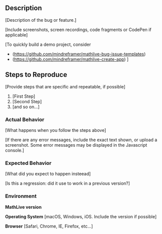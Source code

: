 ## Description

[Description of the bug or feature.]

[Include screenshots, screen recordings, code fragments or CodePen if
applicable]

[To quickly build a demo project, consider

- (https://github.com/mindreframer/mathlive-bug-issue-templates)
- (https://github.com/mindreframer/mathlive-create-app) ]

## Steps to Reproduce

[Provide steps that are specific and repeatable, if possible]

1. [First Step]
2. [Second Step]
3. [and so on...]

### Actual Behavior

[What happens when you follow the steps above]

[If there are any error messages, include the exact text shown, or upload a
screenshot. Some error messages may be displayed in the Javascript console.]

### Expected Behavior

[What did you expect to happen insteead]

[Is this a regression: did it use to work in a previous version?]

### Environment

**MathLive version**

**Operating System** [macOS, Windows, iOS. Include the version if possible]

**Browser** [Safari, Chrome, IE, Firefox, etc...]
